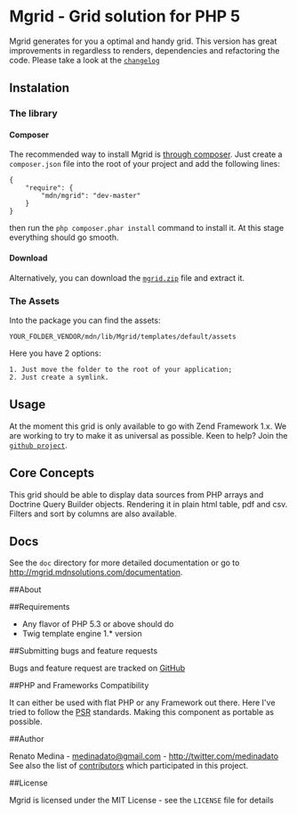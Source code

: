 # Mgrid - Grid solution for PHP 5

Mgrid generates for you a optimal and handy grid. This version has great 
improvements in regardless to renders, dependencies and refactoring the code.
Please take a look at the [`changelog`][1]


## Instalation

### The library

#### Composer

The recommended way to install Mgrid is [through
composer](http://getcomposer.org). Just create a `composer.json` file into the 
root of your project and add the following lines:

    {
        "require": {
            "mdn/mgrid": "dev-master"
        }
    }

then run the `php composer.phar install` command to install it. At this stage 
everything should go smooth. 


#### Download

Alternatively, you can download the [`mgrid.zip`][1] file and extract it.

### The Assets

Into the package you can find the assets:

    YOUR_FOLDER_VENDOR/mdn/lib/Mgrid/templates/default/assets

Here you have 2 options:

    1. Just move the folder to the root of your application;
    2. Just create a symlink.


## Usage

At the moment this grid is only available to go with Zend Framework 1.x. 
We are working to try to make it as universal as possible. 
Keen to help? Join the [`github project`][2].


## Core Concepts

This grid should be able to display data sources from PHP arrays and Doctrine Query Builder objects.
Rendering it in plain html table, pdf and csv. Filters and sort by columns are also 
available.


## Docs

See the `doc` directory for more detailed documentation or go to http://mgrid.mdnsolutions.com/documentation.



##About


##Requirements

- Any flavor of PHP 5.3 or above should do
- Twig template engine 1.* version

##Submitting bugs and feature requests

Bugs and feature request are tracked on [GitHub](https://github.com/medinadato/mgrid/issues)


##PHP and Frameworks Compatibility

It can either be used with flat PHP or any Framework out there. 
Here I've tried to follow the [PSR][4] standards. Making this component as 
portable as possible. 


##Author

Renato Medina - <medinadato@gmail.com> - <http://twitter.com/medinadato><br />
See also the list of [contributors](https://github.com/medinadato/mgrid/contributors) 
which participated in this project.


##License

Mgrid is licensed under the MIT License - see the `LICENSE` file for details


[1]: http://mgrid.mdnsolutions.com/download
[2]: https://github.com/medinadato/mgrid/
[3]: http://mgrid.mdnsolutions.com/changelog
[4]: http://www.php-fig.org/psr/2/
